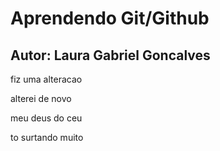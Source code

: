 # Aprendendo Git/Github
## Autor: Laura Gabriel Goncalves

fiz uma alteracao

alterei de novo

meu deus do ceu

to surtando muito
